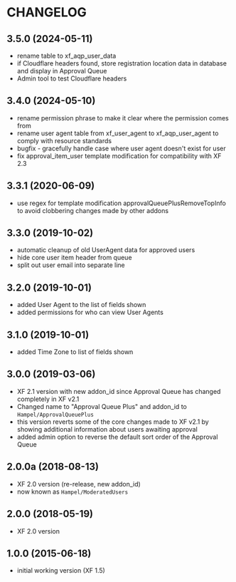 CHANGELOG
=========

3.5.0 (2024-05-11)
------------------

* rename table to xf_aqp_user_data
* if Cloudflare headers found, store registration location data in database and display in Approval Queue
* Admin tool to test Cloudflare headers

3.4.0 (2024-05-10)
------------------

* rename permission phrase to make it clear where the permission comes from
* rename user agent table from xf_user_agent to xf_aqp_user_agent to comply with resource standards
* bugfix - gracefully handle case where user agent doesn't exist for user
* fix approval_item_user template modification for compatibility with XF 2.3

3.3.1 (2020-06-09)
------------------

* use regex for template modification approvalQueuePlusRemoveTopInfo to avoid clobbering changes made by other addons

3.3.0 (2019-10-02)
------------------

* automatic cleanup of old UserAgent data for approved users
* hide core user item header from queue
* split out user email into separate line

3.2.0 (2019-10-01)
------------------

* added User Agent to the list of fields shown
* added permissions for who can view User Agents

3.1.0 (2019-10-01)
------------------

* added Time Zone to list of fields shown

3.0.0 (2019-03-06)
------------------

* XF 2.1 version with new addon_id since Approval Queue has changed completely in XF v2.1
* Changed name to "Approval Queue Plus" and addon_id to `Hampel/ApprovalQueuePlus`
* this version reverts some of the core changes made to XF v2.1 by showing additional information about users awaiting 
  approval
* added admin option to reverse the default sort order of the Approval Queue

2.0.0a (2018-08-13)
-------------------

* XF 2.0 version (re-release, new addon_id)
* now known as `Hampel/ModeratedUsers`

2.0.0 (2018-05-19)
------------------

* XF 2.0 version

1.0.0 (2015-06-18)
------------------

* initial working version (XF 1.5)
